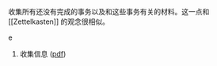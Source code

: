 收集所有还没有完成的事务以及和这些事务有关的材料。这一点和 [[Zettelkasten]] 的观念很相似。 



e

1. 收集信息 ([pdf](zotero://open-pdf/library/items/DU3QVDA9?page=57&annotation=CHNRTTZ6))